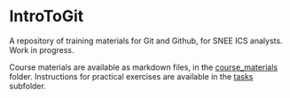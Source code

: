 # IntroToGit

A repository of training materials for Git and Github, for SNEE ICS analysts. Work in progress.

Course materials are available as markdown files, in the [course_materials](course_materials) folder. Instructions for practical exercises are available in the [tasks](course_materials/Tasks) subfolder.